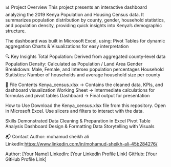 📊 Project Overview
This project presents an interactive dashboard analyzing the 2019 Kenya Population and Housing Census data.
It summarizes population distribution by county, gender, household statistics, and population density, providing quick insights into Kenya’s demographic structure.

The dashboard was built in Microsoft Excel, using:
Pivot Tables for dynamic aggregation
Charts & Visualizations for easy interpretation

🔍 Key Insights
Total Population: Derived from aggregated county-level data
Population Density: Calculated as Population / Land Area
Gender Breakdown: Male, Female, and Intersex population percentages
Household Statistics: Number of households and average household size per county

📂 File Contents
Kenya_census.xlsx → Contains the cleaned data, KPIs, and dashboard visualization
Working Sheet → Intermediate calculations for formulas and pivot tables
Dashboard → Final output for presentation

 How to Use
Download the Kenya_census.xlsx file from this repository.
Open in Microsoft Excel.
Use slicers and filters to interact with the data.

 Skills Demonstrated
Data Cleaning & Preparation in Excel
Pivot Table Analysis
Dashboard Design & Formatting
Data Storytelling with Visuals


📬 Contact
Author: mohamud sheikh ali 
LinkedIn:https://www.linkedin.com/in/mohamud-sheikh-ali-45b284276/

Author: [Your Name]
LinkedIn: [Your LinkedIn Profile Link]
GitHub: [Your GitHub Profile Link]
